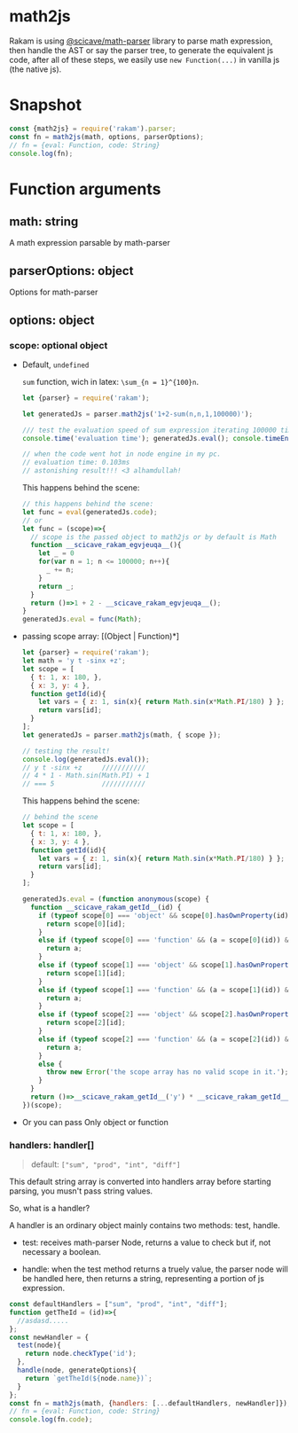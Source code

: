 ﻿# math2js

Rakam is using [@scicave/math-parser](https://www.npmjs.com/package/@scicave/math-parser) library to parse math expression, then handle the AST or say the parser tree, to generate the equivalent js code, after all of these steps, we easily use `new Function(...)` in vanilla js (the native js).

# Snapshot

```js
const {math2js} = require('rakam').parser;
const fn = math2js(math, options, parserOptions);
// fn = {eval: Function, code: String}
console.log(fn);
```

# Function arguments

## math: string

A math expression parsable by math-parser 


## parserOptions: object

Options for math-parser 

## options: object

### scope: optional object

- Default, `undefined`

  `sum` function, wich in latex: `\sum_{n = 1}^{100}n`.
  ```js
  let {parser} = require('rakam');

  let generatedJs = parser.math2js('1+2-sum(n,n,1,100000)');

  /// test the evaluation speed of sum expression iterating 100000 time.
  console.time('evaluation time'); generatedJs.eval(); console.timeEnd('evaluation time');

  // when the code went hot in node engine in my pc.
  // evaluation time: 0.103ms
  // astonishing result!!! <3 alhamdullah!
  ```

  This happens behind the scene:
  ```js
  // this happens behind the scene:
  let func = eval(generatedJs.code);
  // or
  let func = (scope)=>{
    // scope is the passed object to math2js or by default is Math
    function __scicave_rakam_egvjeuqa__(){
      let _ = 0
      for(var n = 1; n <= 100000; n++){
        _ += n;
      }
      return _; 
    }
    return ()=>1 + 2 - __scicave_rakam_egvjeuqa__();
  }
  generatedJs.eval = func(Math);
  ```

- passing scope array: [(Object | Function)*]

  ```js
  let {parser} = require('rakam');
  let math = 'y t -sinx +z';
  let scope = [
    { t: 1, x: 180, },
    { x: 3, y: 4 },
    function getId(id){
      let vars = { z: 1, sin(x){ return Math.sin(x*Math.PI/180) } };
      return vars[id];
    }
  ];
  let generatedJs = parser.math2js(math, { scope });

  // testing the result!
  console.log(generatedJs.eval());
  // y t -sinx +z     ///////////
  // 4 * 1 - Math.sin(Math.PI) + 1
  // === 5            ///////////
  ```

  This happens behind the scene:

  ```js
  // behind the scene
  let scope = [
    { t: 1, x: 180, },
    { x: 3, y: 4 },
    function getId(id){
      let vars = { z: 1, sin(x){ return Math.sin(x*Math.PI/180) } };
      return vars[id];
    }
  ];

  generatedJs.eval = (function anonymous(scope) {
    function __scicave_rakam_getId__(id) {
      if (typeof scope[0] === 'object' && scope[0].hasOwnProperty(id)) {
        return scope[0][id];
      }
      else if (typeof scope[0] === 'function' && (a = scope[0](id)) && a !== undefined) {
        return a;
      }
      else if (typeof scope[1] === 'object' && scope[1].hasOwnProperty(id)) {
        return scope[1][id];
      }
      else if (typeof scope[1] === 'function' && (a = scope[1](id)) && a !== undefined) {
        return a;
      }
      else if (typeof scope[2] === 'object' && scope[2].hasOwnProperty(id)) {
        return scope[2][id];
      }
      else if (typeof scope[2] === 'function' && (a = scope[2](id)) && a !== undefined) {
        return a;
      }
      else {
        throw new Error('the scope array has no valid scope in it.');
      }
    }
    return ()=>__scicave_rakam_getId__('y') * __scicave_rakam_getId__('t') - __scicave_rakam_getId__('sin')(__scicave_rakam_getId__('x')) + __scicave_rakam_getId__('z');
  })(scope);
  ```

- Or you can pass Only object or function

### handlers: handler[]
> default: `["sum", "prod", "int", "diff"]`

This default string array is converted into handlers array before starting parsing, you musn't pass string values.

So, what is a handler?

A handler is an ordinary object mainly contains two methods: test, handle.

- test: receives math-parser Node, returns a value to check but if, not necessary a boolean.

- handle: when the test method returns a truely value, the parser node will be handled here, then returns a string, representing a portion of js expression.

```js
const defaultHandlers = ["sum", "prod", "int", "diff"];
function getTheId = (id)=>{
  //asdasd.....
};
const newHandler = {
  test(node){
    return node.checkType('id');
  },
  handle(node, generateOptions){
    return `getTheId(${node.name})`;
  }
};
const fn = math2js(math, {handlers: [...defaultHandlers, newHandler]});
// fn = {eval: Function, code: String}
console.log(fn.code);
```
